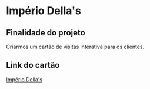 # Império Della's
## Finalidade do projeto
Criarmos um cartão de visitas interativa para os clientes.

## Link do cartão
[Império Della's](https://imperiodellas.obrasilusa.com/cartao)